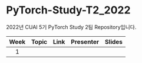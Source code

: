 # PyTorch-Study-T2_2022
2022년 CUAI 5기 PyTorch Study 2팀 Repository입니다.   
   
   

| Week | Topic | Link | Presenter | Slides |
|:------:|:----------------------------------------:|:----------:|:------:|:----------------------------------------:|
| 1  | | |   | |

